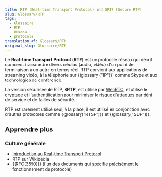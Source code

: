 ```yaml
---
title: RTP (Real-time Transport Protocol) and SRTP (Secure RTP)
slug: Glossary/RTP
tags:
  - Glossaire
  - RTP
  - Réseau
  - protocole
translation_of: Glossary/RTP
original_slug: Glossaire/RTP
---
```

Le **Real-time Transport Protocol** (**RTP**) est un protocole réseau qui décrit comment transmettre divers médias (audio, vidéo) d'un point de terminaison à un autre en temps réel. RTP convient aux applications de streaming vidéo, à la téléphonie sur {{glossary ("IP")}} comme Skype et aux technologies de conférence.

La version sécurisée de RTP, **SRTP**, est utilisé par [WebRTC](/fr/docs/Web/API/WebRTC_API), et utilise le cryptage et l'authentification pour minimiser le risque d'attaques par déni de service et de failles de sécurité.

RTP est rarement utilisé seul; à la place, il est utilisé en conjonction avec d'autres protocoles comme {{glossary("RTSP")}} et {{glossary("SDP")}}.

## Apprendre plus

### Culture générale

- [Introduction au Real-time Transport Protocol](/fr/docs/Web/API/WebRTC_API/Intro_to_RTP)
- [RTP](https://fr.wikipedia.org/wiki/Real-time_Transport_Protocol) sur Wikipédia
- {{RFC(3550)}} (l'un des documents qui spécifie précisément le fonctionnement du protocole)

